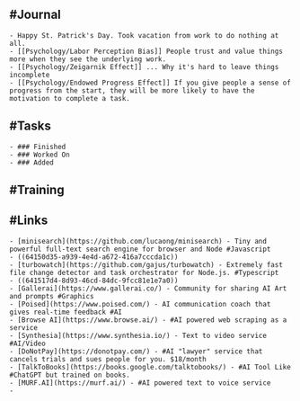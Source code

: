 ## #Journal
	- Happy St. Patrick's Day. Took vacation from work to do nothing at all.
	- [[Psychology/Labor Perception Bias]] People trust and value things more when they see the underlying work.
	- [[Psychology/Zeigarnik Effect]] ... Why it's hard to leave things incomplete
	- [[Psychology/Endowed Progress Effect]] If you give people a sense of progress from the start, they will be more likely to have the motivation to complete a task.
## #Tasks
	- ### Finished
	- ### Worked On
	- ### Added
## #Training
## #Links
	- [minisearch](https://github.com/lucaong/minisearch) - Tiny and powerful full-text search engine for browser and Node #Javascript
	- ((64150d35-a939-4e4d-a672-416a7cccda1c))
	- [turbowatch](https://github.com/gajus/turbowatch) - Extremely fast file change detector and task orchestrator for Node.js. #Typescript
	- ((641517d4-8d93-46cd-84dc-9fcc81e1e7a0))
	- [Gallerai](https://www.gallerai.co/) - Community for sharing AI Art and prompts #Graphics
	- [Poised](https://www.poised.com/) - AI communication coach that gives real-time feedback #AI
	- [Browse AI](https://www.browse.ai/) - #AI powered web scraping as a service
	- [Synthesia](https://www.synthesia.io/) - Text to video service #AI/Video
	- [DoNotPay](https://donotpay.com/) - #AI "lawyer" service that cancels trials and sues people for you. $18/month
	- [TalkToBooks](https://books.google.com/talktobooks/) - #AI Tool Like #ChatGPT but trained on books.
	- [MURF.AI](https://murf.ai/) - #AI powered text to voice service
	-